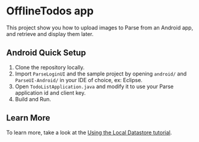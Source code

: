 # OfflineTodos app #

This project show you how to upload images to Parse from an Android app, and retrieve and display them later.

## Android Quick Setup ##

1. Clone the repository locally.
2. Import `ParseLoginUI` and the sample project by opening `android/` and `ParseUI-Android/` in your IDE of choice, ex: Eclipse.
3. Open `TodoListApplication.java` and modify it to use your Parse application id and client key.
4. Build and Run.

## Learn More ##

To learn more, take a look at the [Using the Local Datastore tutorial](https://www.parse.com/tutorials/using-the-local-datastore).
